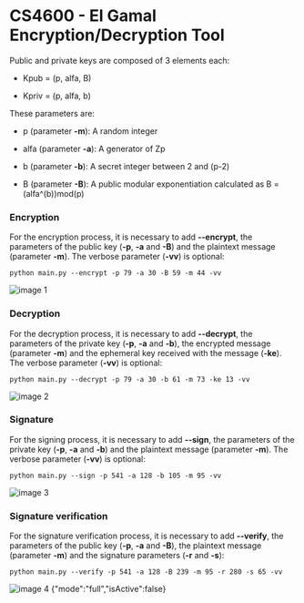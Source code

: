 # CS4600 - El Gamal Encryption/Decryption Tool

Public and private keys are composed of 3 elements each:

- Kpub = (p, alfa, B)

- Kpriv = (p, alfa, b)

These parameters are:

- p (parameter **-m**): A random integer

- alfa (parameter **-a**): A generator of Zp

- b (parameter **-b**): A secret integer between 2 and (p-2)

- B (parameter **-B**): A public modular exponentiation calculated as B = (alfa^(b))mod(p)


### Encryption

For the encryption process, it is necessary to add **--encrypt**, the parameters of the public key (**-p**, **-a** and **-B**) and the plaintext message (parameter **-m**). The verbose parameter (**-vv**) is optional:

``` 
python main.py --encrypt -p 79 -a 30 -B 59 -m 44 -vv
``` 

![image 1](https://i.imgur.com/mppROiz.jpg)


### Decryption

For the decryption process, it is necessary to add **--decrypt**, the parameters of the private key (**-p**, **-a** and **-b**), the encrypted message (parameter **-m**) and the ephemeral key received with the message (**-ke**). The verbose parameter (**-vv**) is optional:

``` 
python main.py --decrypt -p 79 -a 30 -b 61 -m 73 -ke 13 -vv
``` 

![image 2](https://i.imgur.com/22jplT7.jpg)


### Signature

For the signing process, it is necessary to add **--sign**, the parameters of the private key (**-p**, **-a** and **-b**) and the plaintext message (parameter **-m**). The verbose parameter (**-vv**) is optional:

``` 
python main.py --sign -p 541 -a 128 -b 105 -m 95 -vv
``` 

![image 3](https://i.imgur.com/qeLCIqa.jpg)


### Signature verification

For the signature verification process, it is necessary to add **--verify**, the parameters of the public key (**-p**, **-a** and **-B**), the plaintext message (parameter **-m**) and the signature parameters (**-r** and **-s**):

``` 
python main.py --verify -p 541 -a 128 -B 239 -m 95 -r 280 -s 65 -vv
``` 

![image 4](https://i.imgur.com/ZbjJzK0.jpg)
{"mode":"full","isActive":false}